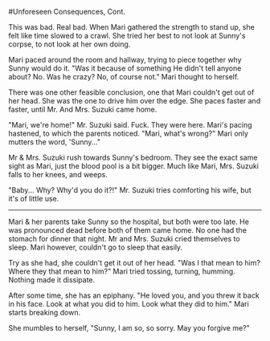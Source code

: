 #Unforeseen Consequences, Cont.

This was bad. Real bad. When Mari gathered the strength to stand up, she felt like time slowed to a crawl. She tried her best to not look at Sunny's corpse, to not look at her own doing. 

Mari paced around the room and hallway, trying to piece together why Sunny would do it. "Was it because of something He didn't tell anyone about? No. Was he crazy? No, of course not." Mari thought to herself.

There was one other feasible conclusion, one that Mari couldn't get out of her head. She was the one to drive him over the edge. She paces faster and faster, until Mr. And Mrs. Suzuki came home.

"Mari, we're home!" Mr. Suzuki said. Fuck. They were here. Mari's pacing hastened, to which the parents noticed. "Mari, what's wrong?" Mari only mutters the word, 'Sunny..."  

Mr & Mrs. Suzuki rush towards Sunny's bedroom. They see the exact same sight as Mari, just the blood pool is a bit bigger. Much like Mari, Mrs. Suzuki falls to her knees, and weeps.

"Baby... Why? Why'd you do it?!" Mr. Suzuki tries comforting his wife, but it's of little use.

-------------------------------------------------------------------

Mari & her parents take Sunny so the hospital, but both were too late. He was pronounced dead before both of them came home. No one had the stomach for dinner that night. Mr and Mrs. Suzuki cried themselves to sleep. Mari however, couldn't go to sleep that easily.

Try as she had, she couldn't get it out of her head. "Was I that mean to him? Where they that mean to him?" Mari tried tossing, turning, humming. Nothing made it dissipate. 

After some time, she has an epiphany. "He loved you, and you threw it back in his face. Look at what you did to him. Look what they did to him." Mari starts breaking down.

She mumbles to herself, "Sunny, I am so, so sorry. May you forgive me?"